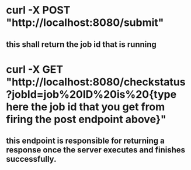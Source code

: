 # curl -X POST "http://localhost:8080/submit"  
## this shall return the job id that is running 
# curl -X GET "http://localhost:8080/checkstatus?jobId=job%20ID%20is%20{type here the job id that you get from firing the post endpoint above}"  
## this endpoint is responsible for returning a response once the server executes and finishes successfully.